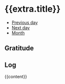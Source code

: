 # {{extra.title}}

- [Previous day]({{extra.previous}}.md)
- [Next day]({{extra.next}}.md)
- [Month]({{extra.month}}.md)

## Gratitude



## Log

{{content}}

